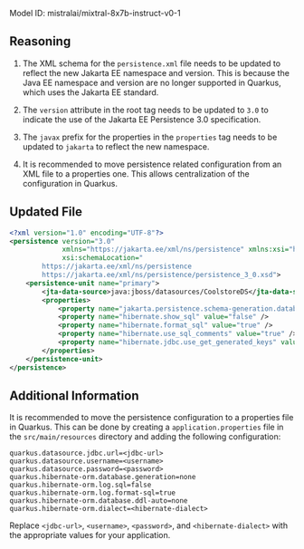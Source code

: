 Model ID: mistralai/mixtral-8x7b-instruct-v0-1

## Reasoning

1. The XML schema for the `persistence.xml` file needs to be updated to reflect the new Jakarta EE namespace and version. This is because the Java EE namespace and version are no longer supported in Quarkus, which uses the Jakarta EE standard.

2. The `version` attribute in the root tag needs to be updated to `3.0` to indicate the use of the Jakarta EE Persistence 3.0 specification.

3. The `javax` prefix for the properties in the `properties` tag needs to be updated to `jakarta` to reflect the new namespace.

4. It is recommended to move persistence related configuration from an XML file to a properties one. This allows centralization of the configuration in Quarkus.

## Updated File

```xml
<?xml version="1.0" encoding="UTF-8"?>
<persistence version="3.0"
             xmlns="https://jakarta.ee/xml/ns/persistence" xmlns:xsi="http://www.w3.org/2001/XMLSchema-instance"
             xsi:schemaLocation="
        https://jakarta.ee/xml/ns/persistence
        https://jakarta.ee/xml/ns/persistence/persistence_3_0.xsd">
    <persistence-unit name="primary">
        <jta-data-source>java:jboss/datasources/CoolstoreDS</jta-data-source>
        <properties>
            <property name="jakarta.persistence.schema-generation.database.action" value="none"/>
            <property name="hibernate.show_sql" value="false" />
            <property name="hibernate.format_sql" value="true" />
            <property name="hibernate.use_sql_comments" value="true" />
            <property name="hibernate.jdbc.use_get_generated_keys" value="false" />
        </properties>
    </persistence-unit>
</persistence>
```

## Additional Information

It is recommended to move the persistence configuration to a properties file in Quarkus. This can be done by creating a `application.properties` file in the `src/main/resources` directory and adding the following configuration:

```
quarkus.datasource.jdbc.url=<jdbc-url>
quarkus.datasource.username=<username>
quarkus.datasource.password=<password>
quarkus.hibernate-orm.database.generation=none
quarkus.hibernate-orm.log.sql=false
quarkus.hibernate-orm.log.format-sql=true
quarkus.hibernate-orm.database.ddl-auto=none
quarkus.hibernate-orm.dialect=<hibernate-dialect>
```

Replace `<jdbc-url>`, `<username>`, `<password>`, and `<hibernate-dialect>` with the appropriate values for your application.